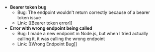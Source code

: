 - **Bearer token bug**
	- Bug: The endpoint wouldn't return correctly because of a bearer token issue
	- Link: [[Bearer token error]]
- **Error with wrong endpoint being called** 
	- Bug: I made a new endpoint in Node.js, but when I tried actually calling it, it was calling the wrong endpoint
	- Link: [[Wrong Endpoint Bug]]